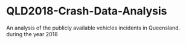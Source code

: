 # QLD2018-Crash-Data-Analysis
An analysis of the publicly available vehicles incidents in Queensland. during the year 2018
